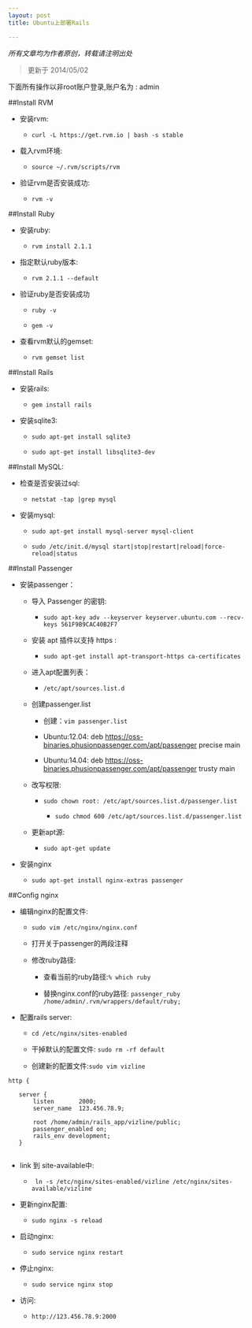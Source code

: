 ```yaml
---
layout: post
title: Ubuntu上部署Rails 

---
```


<em>所有文章均为作者原创，转载请注明出处</em>


>更新于 2014/05/02

下面所有操作以非root账户登录,账户名为 : admin

##Install RVM

- 安装rvm: 

	- `curl -L https://get.rvm.io | bash -s stable`
	
- 载入rvm环境:

	- `source ~/.rvm/scripts/rvm`
	
- 验证rvm是否安装成功:

	- `rvm -v`
	
##Install Ruby

- 安装ruby:
	
	- `rvm install 2.1.1`
	
- 指定默认ruby版本:

	- `rvm 2.1.1 --default`
	
- 验证ruby是否安装成功

	- `ruby -v`
	
	- `gem -v`
	
- 查看rvm默认的gemset:

	- `rvm gemset list`
		 	
##Install Rails

- 安装rails:
	
	- `gem install rails` 

	
- 安装sqlite3:

	- `sudo apt-get install sqlite3`
	
	- `sudo apt-get install libsqlite3-dev`

##Install MySQL:


- 检查是否安装过sql: 
	
	- `netstat -tap |grep mysql`
		
- 安装mysql: 
	
	- `sudo apt-get install mysql-server mysql-client` 
		
	- `sudo /etc/init.d/mysql start|stop|restart|reload|force-reload|status`
	

##Install Passenger

- 安装passenger：

	- 导入 Passenger 的密钥: 
	
		- `sudo apt-key adv --keyserver keyserver.ubuntu.com --recv-keys 561F9B9CAC40B2F7` 
	
	- 安装 apt 插件以支持 https :
	
		- `sudo apt-get install apt-transport-https ca-certificates`
	
	- 进入apt配置列表：
	
		- `/etc/apt/sources.list.d`
	
	- 创建passenger.list
	
		- 创建：`vim passenger.list`
			
		- Ubuntu:12.04: deb https://oss-binaries.phusionpassenger.com/apt/passenger precise main 
			
		- Ubuntu:14.04: deb https://oss-binaries.phusionpassenger.com/apt/passenger trusty main		
	
	- 改写权限:
		
		- `sudo chown root: /etc/apt/sources.list.d/passenger.list` 
			
    		- `sudo chmod 600 /etc/apt/sources.list.d/passenger.list`
    	
	- 更新apt源:
	
		- `sudo apt-get update`
		
	
- 安装nginx
	
	- `sudo apt-get install nginx-extras passenger`
	
##Config nginx
	
- 编辑nginx的配置文件:
	
	- `sudo vim /etc/nginx/nginx.conf`
	
	- 打开关于passenger的两段注释
		
	- 修改ruby路径:
	
		- 查看当前的ruby路径:`% which ruby` 
		
		- 替换nginx.conf的ruby路径: `passenger_ruby /home/admin/.rvm/wrappers/default/ruby;`
	

- 配置rails server:

	- `cd /etc/nginx/sites-enabled`
	
	- 干掉默认的配置文件: `sudo rm -rf default`
	
	- 创建新的配置文件:`sudo vim vizline`
	
```
http {

   server {
       listen       2000;
       server_name  123.456.78.9;

       root /home/admin/rails_app/vizline/public;
       passenger_enabled on;
       rails_env development;
   }
    
``` 

- link 到 site-available中:

	- ` ln -s /etc/nginx/sites-enabled/vizline /etc/nginx/sites-available/vizline`

- 更新nginx配置:
	- `sudo nginx -s reload`

- 启动nginx:
 
	- `sudo service nginx restart` 

- 停止nginx:
	
	- `sudo service nginx stop`
	
- 访问:
	- `http://123.456.78.9:2000`






